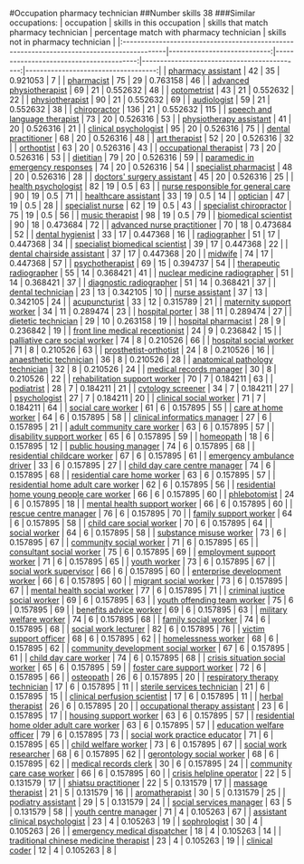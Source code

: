 #Occupation pharmacy technician
##Number skills 38
###Similar occupations:
| occupation                                                                                |   skills in this occupation |   skills that match pharmacy technician |   percentage match with pharmacy technician |   skills not in pharmacy technician |
|:------------------------------------------------------------------------------------------|----------------------------:|----------------------------------------:|--------------------------------------------:|------------------------------------:|
| [pharmacy assistant](pharmacy_assistant.md)                                               |                          42 |                                      35 |                                    0.921053 |                                   7 |
| [pharmacist](pharmacist.md)                                                               |                          75 |                                      29 |                                    0.763158 |                                  46 |
| [advanced physiotherapist](advanced_physiotherapist.md)                                   |                          69 |                                      21 |                                    0.552632 |                                  48 |
| [optometrist](optometrist.md)                                                             |                          43 |                                      21 |                                    0.552632 |                                  22 |
| [physiotherapist](physiotherapist.md)                                                     |                          90 |                                      21 |                                    0.552632 |                                  69 |
| [audiologist](audiologist.md)                                                             |                          59 |                                      21 |                                    0.552632 |                                  38 |
| [chiropractor](chiropractor.md)                                                           |                         136 |                                      21 |                                    0.552632 |                                 115 |
| [speech and language therapist](speech_and_language_therapist.md)                         |                          73 |                                      20 |                                    0.526316 |                                  53 |
| [physiotherapy assistant](physiotherapy_assistant.md)                                     |                          41 |                                      20 |                                    0.526316 |                                  21 |
| [clinical psychologist](clinical_psychologist.md)                                         |                          95 |                                      20 |                                    0.526316 |                                  75 |
| [dental practitioner](dental_practitioner.md)                                             |                          68 |                                      20 |                                    0.526316 |                                  48 |
| [art therapist](art_therapist.md)                                                         |                          52 |                                      20 |                                    0.526316 |                                  32 |
| [orthoptist](orthoptist.md)                                                               |                          63 |                                      20 |                                    0.526316 |                                  43 |
| [occupational therapist](occupational_therapist.md)                                       |                          73 |                                      20 |                                    0.526316 |                                  53 |
| [dietitian](dietitian.md)                                                                 |                          79 |                                      20 |                                    0.526316 |                                  59 |
| [paramedic in emergency responses](paramedic_in_emergency_responses.md)                   |                          74 |                                      20 |                                    0.526316 |                                  54 |
| [specialist pharmacist](specialist_pharmacist.md)                                         |                          48 |                                      20 |                                    0.526316 |                                  28 |
| [doctors' surgery assistant](doctors'_surgery_assistant.md)                               |                          45 |                                      20 |                                    0.526316 |                                  25 |
| [health psychologist](health_psychologist.md)                                             |                          82 |                                      19 |                                    0.5      |                                  63 |
| [nurse responsible for general care](nurse_responsible_for_general_care.md)               |                          90 |                                      19 |                                    0.5      |                                  71 |
| [healthcare assistant](healthcare_assistant.md)                                           |                          33 |                                      19 |                                    0.5      |                                  14 |
| [optician](optician.md)                                                                   |                          47 |                                      19 |                                    0.5      |                                  28 |
| [specialist nurse](specialist_nurse.md)                                                   |                          62 |                                      19 |                                    0.5      |                                  43 |
| [specialist chiropractor](specialist_chiropractor.md)                                     |                          75 |                                      19 |                                    0.5      |                                  56 |
| [music therapist](music_therapist.md)                                                     |                          98 |                                      19 |                                    0.5      |                                  79 |
| [biomedical scientist](biomedical_scientist.md)                                           |                          90 |                                      18 |                                    0.473684 |                                  72 |
| [advanced nurse practitioner](advanced_nurse_practitioner.md)                             |                          70 |                                      18 |                                    0.473684 |                                  52 |
| [dental hygienist](dental_hygienist.md)                                                   |                          33 |                                      17 |                                    0.447368 |                                  16 |
| [radiographer](radiographer.md)                                                           |                          51 |                                      17 |                                    0.447368 |                                  34 |
| [specialist biomedical scientist](specialist_biomedical_scientist.md)                     |                          39 |                                      17 |                                    0.447368 |                                  22 |
| [dental chairside assistant](dental_chairside_assistant.md)                               |                          37 |                                      17 |                                    0.447368 |                                  20 |
| [midwife](midwife.md)                                                                     |                          74 |                                      17 |                                    0.447368 |                                  57 |
| [psychotherapist](psychotherapist.md)                                                     |                          69 |                                      15 |                                    0.394737 |                                  54 |
| [therapeutic radiographer](therapeutic_radiographer.md)                                   |                          55 |                                      14 |                                    0.368421 |                                  41 |
| [nuclear medicine radiographer](nuclear_medicine_radiographer.md)                         |                          51 |                                      14 |                                    0.368421 |                                  37 |
| [diagnostic radiographer](diagnostic_radiographer.md)                                     |                          51 |                                      14 |                                    0.368421 |                                  37 |
| [dental technician](dental_technician.md)                                                 |                          23 |                                      13 |                                    0.342105 |                                  10 |
| [nurse assistant](nurse_assistant.md)                                                     |                          37 |                                      13 |                                    0.342105 |                                  24 |
| [acupuncturist](acupuncturist.md)                                                         |                          33 |                                      12 |                                    0.315789 |                                  21 |
| [maternity support worker](maternity_support_worker.md)                                   |                          34 |                                      11 |                                    0.289474 |                                  23 |
| [hospital porter](hospital_porter.md)                                                     |                          38 |                                      11 |                                    0.289474 |                                  27 |
| [dietetic technician](dietetic_technician.md)                                             |                          29 |                                      10 |                                    0.263158 |                                  19 |
| [hospital pharmacist](hospital_pharmacist.md)                                             |                          28 |                                       9 |                                    0.236842 |                                  19 |
| [front line medical receptionist](front_line_medical_receptionist.md)                     |                          24 |                                       9 |                                    0.236842 |                                  15 |
| [palliative care social worker](palliative_care_social_worker.md)                         |                          74 |                                       8 |                                    0.210526 |                                  66 |
| [hospital social worker](hospital_social_worker.md)                                       |                          71 |                                       8 |                                    0.210526 |                                  63 |
| [prosthetist-orthotist](prosthetist-orthotist.md)                                         |                          24 |                                       8 |                                    0.210526 |                                  16 |
| [anaesthetic technician](anaesthetic_technician.md)                                       |                          36 |                                       8 |                                    0.210526 |                                  28 |
| [anatomical pathology technician](anatomical_pathology_technician.md)                     |                          32 |                                       8 |                                    0.210526 |                                  24 |
| [medical records manager](medical_records_manager.md)                                     |                          30 |                                       8 |                                    0.210526 |                                  22 |
| [rehabilitation support worker](rehabilitation_support_worker.md)                         |                          70 |                                       7 |                                    0.184211 |                                  63 |
| [podiatrist](podiatrist.md)                                                               |                          28 |                                       7 |                                    0.184211 |                                  21 |
| [cytology screener](cytology_screener.md)                                                 |                          34 |                                       7 |                                    0.184211 |                                  27 |
| [psychologist](psychologist.md)                                                           |                          27 |                                       7 |                                    0.184211 |                                  20 |
| [clinical social worker](clinical_social_worker.md)                                       |                          71 |                                       7 |                                    0.184211 |                                  64 |
| [social care worker](social_care_worker.md)                                               |                          61 |                                       6 |                                    0.157895 |                                  55 |
| [care at home worker](care_at_home_worker.md)                                             |                          64 |                                       6 |                                    0.157895 |                                  58 |
| [clinical informatics manager](clinical_informatics_manager.md)                           |                          27 |                                       6 |                                    0.157895 |                                  21 |
| [adult community care worker](adult_community_care_worker.md)                             |                          63 |                                       6 |                                    0.157895 |                                  57 |
| [disability support worker](disability_support_worker.md)                                 |                          65 |                                       6 |                                    0.157895 |                                  59 |
| [homeopath](homeopath.md)                                                                 |                          18 |                                       6 |                                    0.157895 |                                  12 |
| [public housing manager](public_housing_manager.md)                                       |                          74 |                                       6 |                                    0.157895 |                                  68 |
| [residential childcare worker](residential_childcare_worker.md)                           |                          67 |                                       6 |                                    0.157895 |                                  61 |
| [emergency ambulance driver](emergency_ambulance_driver.md)                               |                          33 |                                       6 |                                    0.157895 |                                  27 |
| [child day care centre manager](child_day_care_centre_manager.md)                         |                          74 |                                       6 |                                    0.157895 |                                  68 |
| [residential care home worker](residential_care_home_worker.md)                           |                          63 |                                       6 |                                    0.157895 |                                  57 |
| [residential home adult care worker](residential_home_adult_care_worker.md)               |                          62 |                                       6 |                                    0.157895 |                                  56 |
| [residential home young people care worker](residential_home_young_people_care_worker.md) |                          66 |                                       6 |                                    0.157895 |                                  60 |
| [phlebotomist](phlebotomist.md)                                                           |                          24 |                                       6 |                                    0.157895 |                                  18 |
| [mental health support worker](mental_health_support_worker.md)                           |                          66 |                                       6 |                                    0.157895 |                                  60 |
| [rescue centre manager](rescue_centre_manager.md)                                         |                          76 |                                       6 |                                    0.157895 |                                  70 |
| [family support worker](family_support_worker.md)                                         |                          64 |                                       6 |                                    0.157895 |                                  58 |
| [child care social worker](child_care_social_worker.md)                                   |                          70 |                                       6 |                                    0.157895 |                                  64 |
| [social worker](social_worker.md)                                                         |                          64 |                                       6 |                                    0.157895 |                                  58 |
| [substance misuse worker](substance_misuse_worker.md)                                     |                          73 |                                       6 |                                    0.157895 |                                  67 |
| [community social worker](community_social_worker.md)                                     |                          71 |                                       6 |                                    0.157895 |                                  65 |
| [consultant social worker](consultant_social_worker.md)                                   |                          75 |                                       6 |                                    0.157895 |                                  69 |
| [employment support worker](employment_support_worker.md)                                 |                          71 |                                       6 |                                    0.157895 |                                  65 |
| [youth worker](youth_worker.md)                                                           |                          73 |                                       6 |                                    0.157895 |                                  67 |
| [social work supervisor](social_work_supervisor.md)                                       |                          66 |                                       6 |                                    0.157895 |                                  60 |
| [enterprise development worker](enterprise_development_worker.md)                         |                          66 |                                       6 |                                    0.157895 |                                  60 |
| [migrant social worker](migrant_social_worker.md)                                         |                          73 |                                       6 |                                    0.157895 |                                  67 |
| [mental health social worker](mental_health_social_worker.md)                             |                          77 |                                       6 |                                    0.157895 |                                  71 |
| [criminal justice social worker](criminal_justice_social_worker.md)                       |                          69 |                                       6 |                                    0.157895 |                                  63 |
| [youth offending team worker](youth_offending_team_worker.md)                             |                          75 |                                       6 |                                    0.157895 |                                  69 |
| [benefits advice worker](benefits_advice_worker.md)                                       |                          69 |                                       6 |                                    0.157895 |                                  63 |
| [military welfare worker](military_welfare_worker.md)                                     |                          74 |                                       6 |                                    0.157895 |                                  68 |
| [family social worker](family_social_worker.md)                                           |                          74 |                                       6 |                                    0.157895 |                                  68 |
| [social work lecturer](social_work_lecturer.md)                                           |                          82 |                                       6 |                                    0.157895 |                                  76 |
| [victim support officer](victim_support_officer.md)                                       |                          68 |                                       6 |                                    0.157895 |                                  62 |
| [homelessness worker](homelessness_worker.md)                                             |                          68 |                                       6 |                                    0.157895 |                                  62 |
| [community development social worker](community_development_social_worker.md)             |                          67 |                                       6 |                                    0.157895 |                                  61 |
| [child day care worker](child_day_care_worker.md)                                         |                          74 |                                       6 |                                    0.157895 |                                  68 |
| [crisis situation social worker](crisis_situation_social_worker.md)                       |                          65 |                                       6 |                                    0.157895 |                                  59 |
| [foster care support worker](foster_care_support_worker.md)                               |                          72 |                                       6 |                                    0.157895 |                                  66 |
| [osteopath](osteopath.md)                                                                 |                          26 |                                       6 |                                    0.157895 |                                  20 |
| [respiratory therapy technician](respiratory_therapy_technician.md)                       |                          17 |                                       6 |                                    0.157895 |                                  11 |
| [sterile services technician](sterile_services_technician.md)                             |                          21 |                                       6 |                                    0.157895 |                                  15 |
| [clinical perfusion scientist](clinical_perfusion_scientist.md)                           |                          17 |                                       6 |                                    0.157895 |                                  11 |
| [herbal therapist](herbal_therapist.md)                                                   |                          26 |                                       6 |                                    0.157895 |                                  20 |
| [occupational therapy assistant](occupational_therapy_assistant.md)                       |                          23 |                                       6 |                                    0.157895 |                                  17 |
| [housing support worker](housing_support_worker.md)                                       |                          63 |                                       6 |                                    0.157895 |                                  57 |
| [residential home older adult care worker](residential_home_older_adult_care_worker.md)   |                          63 |                                       6 |                                    0.157895 |                                  57 |
| [education welfare officer](education_welfare_officer.md)                                 |                          79 |                                       6 |                                    0.157895 |                                  73 |
| [social work practice educator](social_work_practice_educator.md)                         |                          71 |                                       6 |                                    0.157895 |                                  65 |
| [child welfare worker](child_welfare_worker.md)                                           |                          73 |                                       6 |                                    0.157895 |                                  67 |
| [social work researcher](social_work_researcher.md)                                       |                          68 |                                       6 |                                    0.157895 |                                  62 |
| [gerontology social worker](gerontology_social_worker.md)                                 |                          68 |                                       6 |                                    0.157895 |                                  62 |
| [medical records clerk](medical_records_clerk.md)                                         |                          30 |                                       6 |                                    0.157895 |                                  24 |
| [community care case worker](community_care_case_worker.md)                               |                          66 |                                       6 |                                    0.157895 |                                  60 |
| [crisis helpline operator](crisis_helpline_operator.md)                                   |                          22 |                                       5 |                                    0.131579 |                                  17 |
| [shiatsu practitioner](shiatsu_practitioner.md)                                           |                          22 |                                       5 |                                    0.131579 |                                  17 |
| [massage therapist](massage_therapist.md)                                                 |                          21 |                                       5 |                                    0.131579 |                                  16 |
| [aromatherapist](aromatherapist.md)                                                       |                          30 |                                       5 |                                    0.131579 |                                  25 |
| [podiatry assistant](podiatry_assistant.md)                                               |                          29 |                                       5 |                                    0.131579 |                                  24 |
| [social services manager](social_services_manager.md)                                     |                          63 |                                       5 |                                    0.131579 |                                  58 |
| [youth centre manager](youth_centre_manager.md)                                           |                          71 |                                       4 |                                    0.105263 |                                  67 |
| [assistant clinical psychologist](assistant_clinical_psychologist.md)                     |                          23 |                                       4 |                                    0.105263 |                                  19 |
| [sophrologist](sophrologist.md)                                                           |                          30 |                                       4 |                                    0.105263 |                                  26 |
| [emergency medical dispatcher](emergency_medical_dispatcher.md)                           |                          18 |                                       4 |                                    0.105263 |                                  14 |
| [traditional chinese medicine therapist](traditional_chinese_medicine_therapist.md)       |                          23 |                                       4 |                                    0.105263 |                                  19 |
| [clinical coder](clinical_coder.md)                                                       |                          12 |                                       4 |                                    0.105263 |                                   8 |
